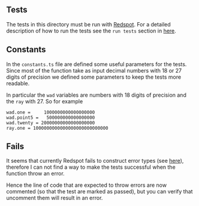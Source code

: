 ## Tests

The tests in this directory must be run with [Redspot](https://docs.patract.io/en/redspot/intro/overview). For a detailed description of how to run the tests see the ```run tests``` section in [here](https://github.com/stefano-mattiello/ink-sai#readme).

## Constants

In the ```constants.ts``` file are defined some useful parameters for the tests. Since most of the function take as input decimal numbers with 18 or 27 digits of precision we defined some parameters to keep the tests more readable.

In particular the ```wad``` variables are numbers with 18 digits of precision and the ```ray``` with 27. So for example

    wad.one =     1000000000000000000
    wad.point5 =   500000000000000000
    wad.twenty = 20000000000000000000
    ray.one = 1000000000000000000000000000
    
## Fails

It seems that currently Redspot fails to construct error types (see [here](https://github.com/patractlabs/redspot/issues/155)), therefore I can not find a way to make the tests successful when the function throw an error. 

Hence the line of code that are expected to throw errors are now commented (so that the test are marked as passed), but you can verify that uncomment them will result in an error.
